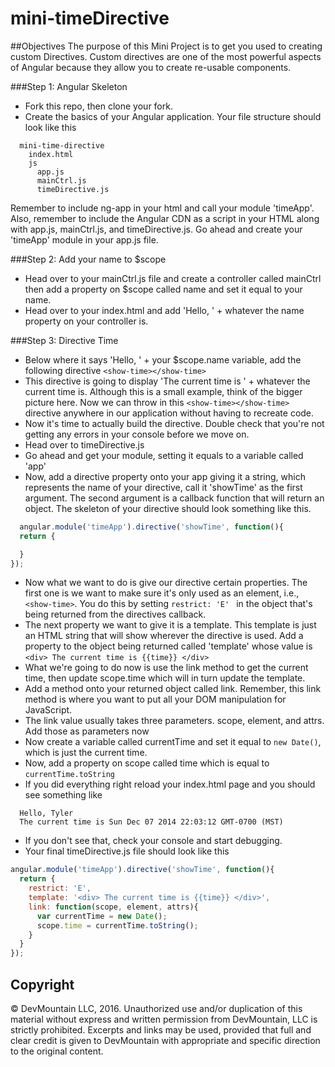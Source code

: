 mini-timeDirective
==================

##Objectives
The purpose of this Mini Project is to get you used to creating custom Directives.
Custom directives are one of the most powerful aspects of Angular because they allow
you to create re-usable components.

###Step 1: Angular Skeleton 
* Fork this repo, then clone your fork.
* Create the basics of your Angular application. Your file structure should look like this
```
  mini-time-directive
    index.html
    js
      app.js
      mainCtrl.js
      timeDirective.js
```
Remember to include ng-app in your html and call your module 'timeApp'.
Also, remember to include the Angular CDN as a script in your HTML along with app.js,
mainCtrl.js, and timeDirective.js. Go ahead and create your 'timeApp' module in your app.js file.

###Step 2: Add your name to $scope
* Head over to your mainCtrl.js file and create a controller called mainCtrl then add a
property on $scope called name and set it equal to your name.
* Head over to your index.html and add 'Hello, ' + whatever the name property on your controller is. 

###Step 3: Directive Time
* Below where it says 'Hello, ' + your $scope.name variable,
add the following directive ```<show-time></show-time>```
* This directive is going to display 'The current time is ' + whatever the current time is.
Although this is a small example, think of the bigger picture here.
Now we can throw in this ```<show-time></show-time>``` directive anywhere in our
application without having to recreate code.
* Now it's time to actually build the directive.
Double check that you're not getting any errors in your console before we move on.
* Head over to timeDirective.js
* Go ahead and get your module, setting it equals to a variable called 'app'
* Now, add a directive property onto your app giving it a string, which represents
the name of your directive, call it 'showTime' as the first argument. The second argument is a callback function that will return an object. The skeleton of your directive should look something like this.
```javascript
  angular.module('timeApp').directive('showTime', function(){
  return {

  }
});
```
* Now what we want to do is give our directive certain properties.
The first one is we want to make sure it's only
used as an element, i.e., ```<show-time>```. You do this by setting ```restrict: 'E' ``` in
the object that's being
returned from the directives callback.
* The next property we want to give it is a template.
This template is just an HTML string that will show wherever the
directive is used. Add a property to the object being returned called 'template' whose value is ```<div> The current
time is {{time}} </div>```
* What we're going to do now is use the link method to get the current time,
then update scope.time which will in turn
update the template.
* Add a method onto your returned object called link. Remember, this link method
is where you want to put all your DOM
manipulation for JavaScript.
* The link value usually takes three parameters. scope, element, and attrs. Add those as parameters now
* Now create a variable called currentTime and set it equal to ```new Date()```, which is
just the current time.
* Now, add a property on scope called time which is equal to  ```currentTime.toString```
* If you did everything right reload your index.html page and you should see something like
```
  Hello, Tyler
  The current time is Sun Dec 07 2014 22:03:12 GMT-0700 (MST)
```
* If you don't see that, check your console and start debugging.
* Your final timeDirective.js file should look like this
```javascript
angular.module('timeApp').directive('showTime', function(){
  return {
    restrict: 'E',
    template: '<div> The current time is {{time}} </div>',
    link: function(scope, element, attrs){
      var currentTime = new Date();
      scope.time = currentTime.toString();
    }
  }
});
```

## Copyright

© DevMountain LLC, 2016. Unauthorized use and/or duplication of this material without express and written permission from DevMountain, LLC is strictly prohibited. Excerpts and links may be used, provided that full and clear credit is given to DevMountain with appropriate and specific direction to the original content.
